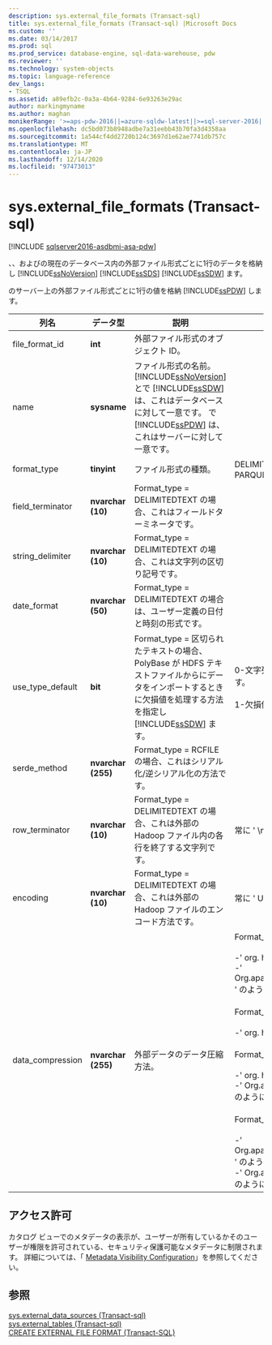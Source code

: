 ```yaml
---
description: sys.external_file_formats (Transact-sql)
title: sys.external_file_formats (Transact-sql) |Microsoft Docs
ms.custom: ''
ms.date: 03/14/2017
ms.prod: sql
ms.prod_service: database-engine, sql-data-warehouse, pdw
ms.reviewer: ''
ms.technology: system-objects
ms.topic: language-reference
dev_langs:
- TSQL
ms.assetid: a89efb2c-0a3a-4b64-9284-6e93263e29ac
author: markingmyname
ms.author: maghan
monikerRange: '>=aps-pdw-2016||=azure-sqldw-latest||>=sql-server-2016||>=sql-server-linux-2017||=azuresqldb-mi-current'
ms.openlocfilehash: dc5bd073b8948adbe7a31eebb43b70fa3d4358aa
ms.sourcegitcommit: 1a544cf4dd2720b124c3697d1e62ae7741db757c
ms.translationtype: MT
ms.contentlocale: ja-JP
ms.lasthandoff: 12/14/2020
ms.locfileid: "97473013"
---
```

# <a name="sysexternal_file_formats-transact-sql"></a>sys.external_file_formats (Transact-sql)
[!INCLUDE [sqlserver2016-asdbmi-asa-pdw](../../includes/applies-to-version/sqlserver2016-asdbmi-asa-pdw.md)]

  、、およびの現在のデータベース内の外部ファイル形式ごとに1行のデータを格納し [!INCLUDE[ssNoVersion](../../includes/ssnoversion-md.md)] [!INCLUDE[ssSDS](../../includes/sssds-md.md)] [!INCLUDE[ssSDW](../../includes/sssdw-md.md)] ます。  
  
 のサーバー上の外部ファイル形式ごとに1行の値を格納 [!INCLUDE[ssPDW](../../includes/sspdw-md.md)] します。  
  
|列名|データ型|説明|Range|  
|-----------------|---------------|-----------------|-----------|  
|file_format_id|**int**|外部ファイル形式のオブジェクト ID。||  
|name|**sysname**|ファイル形式の名前。 [!INCLUDE[ssNoVersion](../../includes/ssnoversion-md.md)]とで [!INCLUDE[ssSDW](../../includes/sssdw-md.md)] は、これはデータベースに対して一意です。 で [!INCLUDE[ssPDW](../../includes/sspdw-md.md)] は、これはサーバーに対して一意です。||  
|format_type|**tinyint**|ファイル形式の種類。|DELIMITEDTEXT、RCFILE、ORC、PARQUET|  
|field_terminator|**nvarchar (10)**|Format_type = DELIMITEDTEXT の場合、これはフィールドターミネータです。||  
|string_delimiter|**nvarchar (10)**|Format_type = DELIMITEDTEXT の場合、これは文字列の区切り記号です。||  
|date_format|**nvarchar (50)**|Format_type = DELIMITEDTEXT の場合は、ユーザー定義の日付と時刻の形式です。||  
|use_type_default|**bit**|Format_type = 区切られたテキストの場合、PolyBase が HDFS テキストファイルからにデータをインポートするときに欠損値を処理する方法を指定し [!INCLUDE[ssSDW](../../includes/sssdw-md.md)] ます。|0-文字列 ' NULL ' として欠損値を格納します。<br /><br /> 1-欠損値を列の既定値として格納します。|  
|serde_method|**nvarchar (255)**|Format_type = RCFILE の場合、これはシリアル化/逆シリアル化の方法です。||  
|row_terminator|**nvarchar (10)**|Format_type = DELIMITEDTEXT の場合、これは外部の Hadoop ファイル内の各行を終了する文字列です。|常に ' \n ' です。|  
|encoding|**nvarchar (10)**|Format_type = DELIMITEDTEXT の場合、これは外部の Hadoop ファイルのエンコード方法です。|常に ' UTF8 ' です。|  
|data_compression|**nvarchar (255)**|外部データのデータ圧縮方法。|Format_type = DELIMITEDTEXT の場合:<br /><br /> -' org. hadoop...........................<br />-' Org.apache.hadoop.io.compress.gzipcodec ' のようになります。<br /><br /> Format_type = RCFILE の場合:<br /><br /> -' org. hadoop...........................<br /><br /> Format_type = ORC の場合:<br /><br /> -' org. hadoop...........................<br />-' Org.apache.io.compress.snappycodec ' のようになります。<br /><br /> Format_type = PARQUET の場合:<br /><br /> -' Org.apache.hadoop.io.compress.gzipcodec ' のようになります。<br />-' Org.apache.io.compress.snappycodec ' のようになります。|  
  
## <a name="permissions"></a>アクセス許可  
 カタログ ビューでのメタデータの表示が、ユーザーが所有しているかそのユーザーが権限を許可されている、セキュリティ保護可能なメタデータに制限されます。 詳細については、「 [Metadata Visibility Configuration](../../relational-databases/security/metadata-visibility-configuration.md)」を参照してください。  
  
## <a name="see-also"></a>参照  
 [sys.external_data_sources &#40;Transact-sql&#41;](../../relational-databases/system-catalog-views/sys-external-data-sources-transact-sql.md)   
 [sys.external_tables &#40;Transact-sql&#41;](../../relational-databases/system-catalog-views/sys-external-tables-transact-sql.md)   
 [CREATE EXTERNAL FILE FORMAT &#40;Transact-SQL&#41;](../../t-sql/statements/create-external-file-format-transact-sql.md)  
  
  
